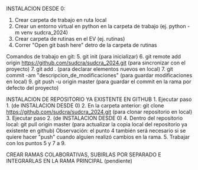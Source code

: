 INSTALACION DESDE 0:
1. Crear carpeta de trabajo en ruta local
2. Crear un entorno virtual en python en la carpeta de trabajo (ej. python -m venv sudcra_2024)
3. Crear carpeta de rutinas en el EV (ej. rutinas)
4. Correr "Open git bash here" detro de la carpeta de rutinas

Comandos de trabajo en git: 
      5. git init (para inicializar)
      6. git remote add origin https://github.com/sudcra/sudcra_2024.git (para sincronizar con el proyecto)
      7. git add . (para declarar elementos nuevos en local)
      7. git commit -am "descripcion_de_modificaciones" (para guardar modificaciones en local)
      9. git push -u origin master (para guardar el commit en la rama por defecto del proyecto)

INSTALACION DE REPOSITORIO YA EXISTENTE EN GITHUB
      1. Ejecutar paso 1. (de INSTALACION DESDE 0)
      2. En la carpeta anterior: git clone https://github.com/sudcra/sudcra_2024.git (para clonar repositorio en local)
      3. Ejecutar paso 2. (de INSTALACION DESDE 0)
      4. Dentro del repositorio local: git pull origin master (para actualizar la copia local del repositorio ya existente en github)
            Observación: el punto 4 también será necesario si se quiere hacer "push" cuando alguien realizó cambios en la rama.
      5. Trabajar con los puntos 5 y 7 a 9.

CREAR RAMAS COLABORATIVAS, SUBIRLAS POR SEPARADO E INTEGRARLAS EN LA RAMA PRINCIPAL (pendiente)
